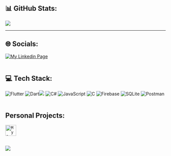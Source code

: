 <!---
WosMendes/WosMendes is a ✨ special ✨ repository because its `README.md` (this file) appears on your GitHub profile.
You can click the Preview link to take a look at your changes.
--->

<!--# 👋 Hi, I'm Wos Mendes:
💻: Flutter developer at Grupo Boticário;<br>👨‍🎓: Computer Science student at the State University of Ceará;<br>🕹️: I love to play and develop videogames in my spare time; -->
## 📊 GitHub Stats:
<!-- ![](https://github-readme-stats.vercel.app/api?username=WosMendes&theme=darcula&hide_border=false&include_all_commits=false&count_private=false) -->
![](https://github-readme-streak-stats.herokuapp.com/?user=WosMendes&theme=darcula&hide_border=false)
<!-- ![](https://github-readme-stats.vercel.app/api/top-langs/?username=WosMendes&theme=darcula&hide_border=false&include_all_commits=false&count_private=false&layout=compact) -->

---

## 🌐 Socials:
<a href=https://www.linkedin.com/in/wosley-mendes-405159a2><img alt='My Linkedin Page' src="https://img.shields.io/badge/LinkedIn-0077B5?style=for-the-badge&logo=linkedin&logoColor=white" /></a> <br> <br>


## 💻 Tech Stack:
![Flutter](https://img.shields.io/badge/Flutter-%2302569B.svg?style=for-the-badge&logo=Flutter&logoColor=white) ![Dart](https://img.shields.io/badge/dart-%230175C2.svg?style=for-the-badge&logo=dart&logoColor=white)<img src="https://img.shields.io/badge/Unity-100000?style=for-the-badge&logo=unity&logoColor=white"/> ![C#](https://img.shields.io/badge/c%23-%23239120.svg?style=for-the-badge&logo=c-sharp&logoColor=white) ![JavaScript](https://img.shields.io/badge/javascript-%23323330.svg?style=for-the-badge&logo=javascript&logoColor=%23F7DF1E)  ![C](https://img.shields.io/badge/c-%2300599C.svg?style=for-the-badge&logo=c&logoColor=white) ![Firebase](https://img.shields.io/badge/firebase-%23039BE5.svg?style=for-the-badge&logo=firebase) ![SQLite](https://img.shields.io/badge/sqlite-%2307405e.svg?style=for-the-badge&logo=sqlite&logoColor=white) ![Postman](https://img.shields.io/badge/Postman-FF6C37?style=for-the-badge&logo=postman&logoColor=white) <br> <br>


## Personal Projects: 
<a href='https://play.google.com/store/apps/details?id=com.Sonante.FTK&hl=pt_BR'> <code><img alt='My Game Find The Key' src="https://play-lh.googleusercontent.com/nsAa8P3lrgDfnjVNbA4jpmOCNLcTPx_KnDskptgwdc0155gzSROGe5lEGbEW0yXP-GU=s360" width="34"/></code></a> <br> <br>



[![](https://visitcount.itsvg.in/api?id=WosMendes&icon=0&color=4)](https://visitcount.itsvg.in)

<!-- Proudly created with GPRM ( https://gprm.itsvg.in ) -->
